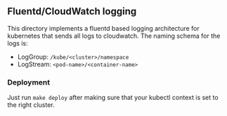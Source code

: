 ## Fluentd/CloudWatch logging

This directory implements a fluentd based logging architecture for kubernetes that sends all logs to cloudwatch.
The naming schema for the logs is:

- LogGroup:  `/kube/<cluster>/namespace`
- LogStream: `<pod-name>/<container-name>`

### Deployment
Just run `make deploy` after making sure that your kubectl context is set to the right cluster.


